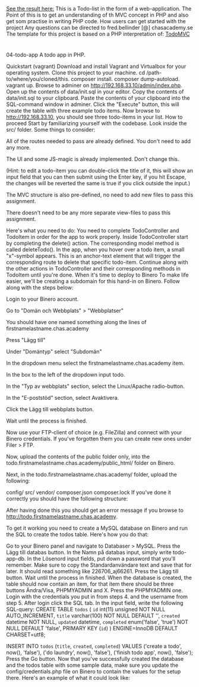 [See the result here:](https://todo.bellinder.se)
This is a Todo-list in the form of a web-application.
The Point of this is to get an understanding of th MVC concept in PHP and also get som practise in writing PHP code.
How users can get started with the project
Any questions can be directed to fred.bellinder [@] chasacademy.se
The template for this project is based on a PHP interpretation of: [TodoMVC](http://todomvc.com/examples/vanillajs/#/)
#
#
#
#
#
#
04-todo-app
A todo app in PHP.

Quickstart (vagrant)
Download and install Vagrant and Virtualbox for your operating system.
Clone this project to your machine.
cd /path-to/where/you/cloned/this.
composer install.
composer dump-autoload.
vagrant up.
Browse to adminer on http://192.168.33.10/admin/index.php.
Open up the contents of data/init.sql in your editor.
Copy the contents of data/init.sql to your clipboard.
Paste the contents of your clipboard into the SQL-command window in adminer.
Click the "Execute" button, this will create the table with three example todo items.
Now browse to http://192.168.33.10, you should see three todo-items in your list.
How to proceed
Start by familiarizing yourself with the codebase. Look inside the src/ folder. Some things to consider:

All of the routes needed to pass are already defined. You don't need to add any more.

The UI and some JS-magic is already implemented. Don't change this.

(Hint: to edit a todo-item you can double-click the title of it, this will show an input field that you can then submit using the Enter key, if you hit Escape, the changes will be reverted the same is true if you click outside the input.)

The MVC structure is also pre-defined, no need to add new files to pass this assignment.

There doesn't need to be any more separate view-files to pass this assignment.

Here's what you need to do:
You need to complete TodoController and TodoItem in order for the app to work properly.
Inside TodoController start by completing the delete() action. The corresponding model method is called deleteTodo(). In the app, when you hover over a todo item, a small "x"-symbol appears. This is an anchor-text element that will trigger the corresponding route to delete that specific todo-item.
Continue along with the other actions in TodoController and their corresponding methods in TodoItem until you're done.
When it's time to deploy to Binero
To make life easier, we'll be creating a subdomain for this hand-in on Binero. Follow along with the steps below:

Login to your Binero account.

Go to "Domän och Webbplats" > "Webbplatser"

You should have one named something along the lines of firstnamelastname.chas.academy

Press "Lägg till"

Under "Domäntyp" select "Subdomän"

In the dropdown menu select the firstnamelastname.chas.academy item.

In the box to the left of the dropdown input todo.

In the "Typ av webbplats" section, select the Linux/Apache radio-button.

In the "E-poststöd" section, select Avaktivera.

Click the Lägg till webbplats button.

Wait until the process is finished.

Now use your FTP-client of choice (e.g. FileZilla) and connect with your Binero credentials. If you've forgotten them you can create new ones under Filer > FTP.

Now, upload the contents of the public folder only, into the todo.firstnamelastname.chas.academy/public_html/ folder on Binero.

Next, in the todo.firstnamelastname.chas.academy/ folder, upload the following:

config/
src/
vendor/
composer.json
composer.lock
If you've done it correctly you should have the following structure: 

After having done this you should get an error message if you browse to http://todo.firstnamelastname.chas.academy.

To get it working you need to create a MySQL database on Binero and run the SQL to create the todos table. Here's how you do that:

Go to your Binero panel and navigate to Databaser > MySQL.
Press the Lägg till databas button.
In the Namn på databas input, simply write todo-app-db.
In the Lösenord input fields, put down a password that you'll remember.
Make sure to copy the Standardanvändare text and save that for later. It should read something like 226706_aj66261.
Press the Lägg till button.
Wait until the process in finished.
When the database is created, the table should now contain an item, for that item there should be three buttons Ändra/Visa, PHPMYADMIN and X. Press the PHPMYADMIN one.
Login with the credentials you put in from steps 4. and the username from step 5.
After login click the SQL tab.
In the input field, write the following SQL-query:
CREATE TABLE `todos` (
  `id` int(11) unsigned NOT NULL AUTO_INCREMENT,
  `title` varchar(100) NOT NULL DEFAULT '',
  `created` datetime NOT NULL,
  `updated` datetime,
  `completed` enum('false', 'true') NOT NULL DEFAULT 'false',
  PRIMARY KEY (`id`)
) ENGINE=InnoDB DEFAULT CHARSET=utf8;

INSERT INTO `todos` (`title`, `created`, `completed`)
VALUES
  ('create a todo', now(), 'false'),
  ('do laundry', now(), 'false'),
  ('finish todo app', now(), 'false');
Press the Go button.
Now that you've successfully created the database and the todos table with some sample data, make sure you update the config/credentials.php file on Binero to contain the values for the setup there. Here's an example of what it could look like:

<?php
    define('DB_HOST', 'my03b.sqlserver.se');
    define('DB_USER', '226706_hs24585');
    define('DB_PASS', 'passwordgoeshere');
    define('DB_NAME', '226706-todo-app-db');

